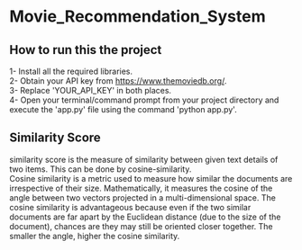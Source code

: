 # Movie_Recommendation_System
## How to run this the project
1- Install all the required libraries.  
2- Obtain your API key from https://www.themoviedb.org/.  
3- Replace 'YOUR_API_KEY' in both places.  
4- Open your terminal/command prompt from your project directory and execute the 'app.py' file using the command 'python app.py'.
## Similarity Score
similarity score is the measure of similarity between given text details of two items. This can be done by cosine-similarity.\
Cosine similarity is a metric used to measure how similar the documents are irrespective of their size. Mathematically, it measures the cosine of the angle between two vectors projected in a multi-dimensional space. The cosine similarity is advantageous because even if the two similar documents are far apart by the Euclidean distance (due to the size of the document), chances are they may still be oriented closer together. The smaller the angle, higher the cosine similarity.
